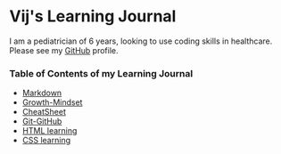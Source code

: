# Vij's Learning Journal

I am a pediatrician of 6 years, looking to use coding skills in healthcare.
Please see my [GitHub](https://github.com/vijayetar) profile.

### **Table of Contents of my Learning Journal**
- [Markdown](markdown.md) 
- [Growth-Mindset](growth-mindset.md)
- [CheatSheet](cheatsheet.md)
- [Git-GitHub](git-github.md)
- [HTML learning](HTMLdoc.md)
- [CSS learning](CSSdoc.md)








